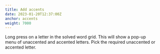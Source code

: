 ```yaml
---
title: Add accents
date: 2023-01-20T12:37:00Z
anchor: accents
weight: 7000
---
```


Long press on a letter in the solved word grid. This will show a
pop-up menu of unaccented and accented letters. Pick the required
unaccented or accented letter.
